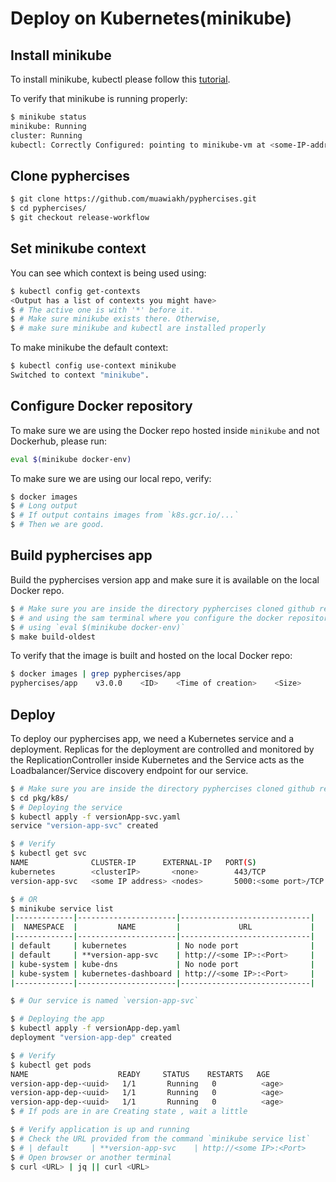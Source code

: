 # Deploy on Kubernetes(minikube)

## Install minikube

To install minikube, kubectl please follow this [tutorial](https://kubernetes.io/docs/tasks/tools/install-minikube/).

To verify that minikube is running properly:
```bash
$ minikube status
minikube: Running
cluster: Running
kubectl: Correctly Configured: pointing to minikube-vm at <some-IP-address>
```

## Clone pyphercises
```bash
$ git clone https://github.com/muawiakh/pyphercises.git
$ cd pyphercises/
$ git checkout release-workflow
```

## Set minikube context
You can see which context is being used using:

```bash
$ kubectl config get-contexts
<Output has a list of contexts you might have>
$ # The active one is with '*' before it.
$ # Make sure minikube exists there. Otherwise,
$ # make sure minikube and kubectl are installed properly
```

To make minikube the default context:
```bash
$ kubectl config use-context minikube
Switched to context "minikube".
```

## Configure Docker repository
To make sure we are using the Docker repo hosted inside `minikube`
and not Dockerhub, please run:

```bash
eval $(minikube docker-env)
```

To make sure we are using our local repo, verify:

```bash
$ docker images
$ # Long output
$ # If output contains images from `k8s.gcr.io/...`
$ # Then we are good.
```

## Build pyphercises app
Build the pyphercises version app and make sure it is available on
the local Docker repo.

```bash
$ # Make sure you are inside the directory pyphercises cloned github repo
$ # and using the sam terminal where you configure the docker repository
$ # using `eval $(minikube docker-env)`
$ make build-oldest
```

To verify that the image is built and hosted on the local Docker repo:
```bash
$ docker images | grep pyphercises/app
pyphercises/app    v3.0.0    <ID>    <Time of creation>    <Size>
```


## Deploy
To deploy our pyphercises app, we need a Kubernetes service and a deployment.
Replicas for the deployment are controlled and monitored by the ReplicationController inside
Kubernetes and the Service acts as the Loadbalancer/Service discovery endpoint for our service.

```bash
$ # Make sure you are inside the directory pyphercises cloned github repo
$ cd pkg/k8s/
$ # Deploying the service
$ kubectl apply -f versionApp-svc.yaml
service "version-app-svc" created

$ # Verify
$ kubectl get svc
NAME              CLUSTER-IP      EXTERNAL-IP   PORT(S)                 AGE
kubernetes        <clusterIP>       <none>        443/TCP              <age>
version-app-svc   <some IP address> <nodes>       5000:<some port>/TCP <age>

$ # OR
$ minikube service list
|-------------|----------------------|-----------------------------|
|  NAMESPACE  |         NAME         |             URL             |
|-------------|----------------------|-----------------------------|
| default     | kubernetes           | No node port                |
| default     | **version-app-svc    | http://<some IP>:<Port>     |
| kube-system | kube-dns             | No node port                |
| kube-system | kubernetes-dashboard | http://<some IP>:<Port>     |
|-------------|----------------------|-----------------------------|

$ # Our service is named `version-app-svc`

$ # Deploying the app
$ kubectl apply -f versionApp-dep.yaml
deployment "version-app-dep" created

$ # Verify
$ kubectl get pods
NAME                    READY     STATUS    RESTARTS   AGE
version-app-dep-<uuid>   1/1       Running   0          <age>
version-app-dep-<uuid>   1/1       Running   0          <age>
version-app-dep-<uuid>   1/1       Running   0          <age>
$ # If pods are in are Creating state , wait a little

$ # Verify application is up and running
$ # Check the URL provided from the command `minikube service list`
$ # | default     | **version-app-svc    | http://<some IP>:<Port>     |
$ # Open browser or another terminal
$ curl <URL> | jq || curl <URL>
```